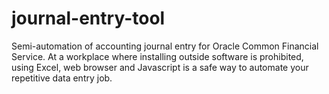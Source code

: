 # journal-entry-tool
Semi-automation of accounting journal entry for Oracle Common Financial Service.
At a workplace where installing outside software is prohibited, using Excel, web browser and Javascript is a safe way to automate your repetitive data entry job.
